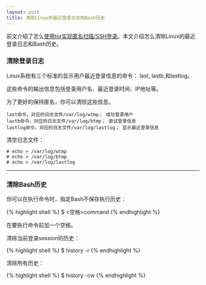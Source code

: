 ```yaml
---
layout: post
title: 清除Linux的最近登录日志和Bash历史
---
```


前文介绍了怎么[使用tor实现匿名扫描/SSH登录](http://topspeedsnail.com/use-tor-hide-your-ass/)。本文介绍怎么清除Linux的最近登录日志和Bash历史。

### 清除登录日志

Linux系统有三个标准的显示用户最近登录信息的命令： last, lastb,和lastlog。

这些命令的输出信息包括登录用户名、最近登录时间、IP地址等。

为了更好的保持匿名，你可以清除这些信息。

```
last命令，对应的日志文件/var/log/wtmp； 成功登录用户
lastb命令，对应的日志文件/var/log/btmp； 尝试登录信息
lastlog命令，对应的日志文件/var/log/lastlog； 显示最近登录信息
```

清空日志文件：

```
# echo > /var/log/wtmp
# echo > /var/log/btmp
# echo > /var/log/lastlog
```

****

### 清除Bash历史

你可以在执行命令时，指定Bash不保存执行历史：

{% highlight shell %}
$ <空格>command
{% endhighlight %}

在要执行命令前加一个空格。

清除当前登录session的历史：

{% highlight shell %}
$ history -r
{% endhighlight %}

清除所有历史：

{% highlight shell %}
$ history -cw
{% endhighlight %}